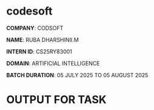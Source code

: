 # codesoft

**COMPANY**: CODSOFT

**NAME**: RUBA DHARSHINII.M

**INTERN ID**: CS25RY83001

**DOMAIN**: ARTIFICIAL INTELLIGENCE

**BATCH DURATION**: 05 JULY 2025 TO 05 AUGUST 2025

# OUTPUT FOR TASK
